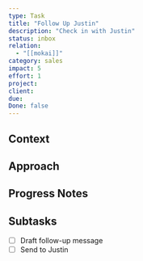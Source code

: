 ```yaml
---
type: Task
title: "Follow Up Justin"
description: "Check in with Justin"
status: inbox
relation:
  - "[[mokai]]"
category: sales
impact: 5
effort: 1
project:
client:
due:
Done: false
---
```


## Context


## Approach


## Progress Notes


## Subtasks
- [ ] Draft follow-up message
- [ ] Send to Justin
